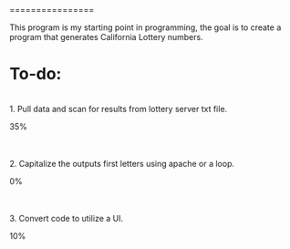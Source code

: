 <title><bold>FirstJavaProgram</bold></title>
================

This program is my starting point in programming, the goal is to create a program that generates California Lottery numbers.

<h1>To-do:</h1>
<br>1. Pull data and scan for results from lottery server txt file. <p alight="right">35%</p></br> 
<br>2. Capitalize the outputs first letters using apache or a loop. <p alight="right">0%</p></br>
<br>3. Convert code to utilize a UI. <p alight="right">10%</p></br>
